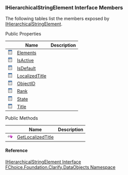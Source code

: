 ﻿### IHierarchicalStringElement Interface Members

The following tables list the members exposed by [IHierarchicalStringElement](fcSDK~FChoice.Foundation.Clarify.DataObjects.IHierarchicalStringElement.md).

Public Properties

|   | Name | Description |
| --- | --- | --- |
| ![ Property](dotnetimages/Property.png) | [Elements](fcSDK~FChoice.Foundation.Clarify.DataObjects.IHierarchicalStringElement~Elements.md) |   |
| ![ Property](dotnetimages/Property.png) | [IsActive](fcSDK~FChoice.Foundation.Clarify.DataObjects.IHierarchicalStringElement~IsActive.md) |   |
| ![ Property](dotnetimages/Property.png) | [IsDefault](fcSDK~FChoice.Foundation.Clarify.DataObjects.IHierarchicalStringElement~IsDefault.md) |   |
| ![ Property](dotnetimages/Property.png) | [LocalizedTitle](fcSDK~FChoice.Foundation.Clarify.DataObjects.IHierarchicalStringElement~LocalizedTitle.md) |   |
| ![ Property](dotnetimages/Property.png) | [ObjectID](fcSDK~FChoice.Foundation.Clarify.DataObjects.IHierarchicalStringElement~ObjectID.md) |   |
| ![ Property](dotnetimages/Property.png) | [Rank](fcSDK~FChoice.Foundation.Clarify.DataObjects.IHierarchicalStringElement~Rank.md) |   |
| ![ Property](dotnetimages/Property.png) | [State](fcSDK~FChoice.Foundation.Clarify.DataObjects.IHierarchicalStringElement~State.md) |   |
| ![ Property](dotnetimages/Property.png) | [Title](fcSDK~FChoice.Foundation.Clarify.DataObjects.IHierarchicalStringElement~Title.md) |   |



Public Methods

|   | Name | Description |
| --- | --- | --- |
| ![ Method](dotnetimages/Method.png) | [GetLocalizedTitle](fcSDK~FChoice.Foundation.Clarify.DataObjects.IHierarchicalStringElement~GetLocalizedTitle.md) |   |





#### Reference

[IHierarchicalStringElement Interface](fcSDK~FChoice.Foundation.Clarify.DataObjects.IHierarchicalStringElement.md)  
[FChoice.Foundation.Clarify.DataObjects Namespace](fcSDK~FChoice.Foundation.Clarify.DataObjects_namespace.md)